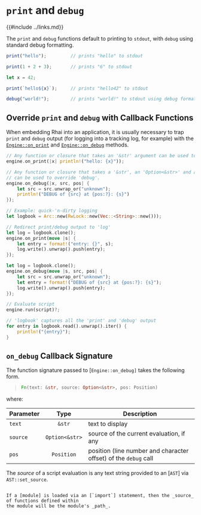 `print` and `debug`
===================

{{#include ../links.md}}

[`Engine::on_print`]: https://docs.rs/rhai/{{version}}/rhai/struct.Engine.html#method.on_print
[`Engine::on_debug`]: https://docs.rs/rhai/{{version}}/rhai/struct.Engine.html#method.on_debug


The `print` and `debug` functions default to printing to `stdout`, with `debug` using standard debug formatting.

```js
print("hello");         // prints "hello" to stdout

print(1 + 2 + 3);       // prints "6" to stdout

let x = 42;

print(`hello${x}`);     // prints "hello42" to stdout

debug("world!");        // prints "world!" to stdout using debug formatting
```


Override `print` and `debug` with Callback Functions
----------------------------------------------------

When embedding Rhai into an application, it is usually necessary to trap `print` and `debug` output
(for logging into a tracking log, for example) with the [`Engine::on_print`] and [`Engine::on_debug`] methods.

```rust
// Any function or closure that takes an '&str' argument can be used to override 'print'.
engine.on_print(|x| println!("hello: {x}"));

// Any function or closure that takes a '&str', an 'Option<&str>' and a 'Position' argument
// can be used to override 'debug'.
engine.on_debug(|x, src, pos| {
    let src = src.unwrap_or("unknown");
    println!("DEBUG of {src} at {pos:?}: {s}")
});

// Example: quick-'n-dirty logging
let logbook = Arc::new(RwLock::new(Vec::<String>::new()));

// Redirect print/debug output to 'log'
let log = logbook.clone();
engine.on_print(move |s| {
    let entry = format!("entry: {}", s);
    log.write().unwrap().push(entry);
});

let log = logbook.clone();
engine.on_debug(move |s, src, pos| {
    let src = src.unwrap_or("unknown");
    let entry = format!("DEBUG of {src} at {pos:?}: {s}");
    log.write().unwrap().push(entry);
});

// Evaluate script
engine.run(script)?;

// 'logbook' captures all the 'print' and 'debug' output
for entry in logbook.read().unwrap().iter() {
    println!("{entry}");
}
```


`on_debug` Callback Signature
-----------------------------

The function signature passed to [`Engine::on_debug]` takes the following form.

> ```rust
> Fn(text: &str, source: Option<&str>, pos: Position)
> ```

where:

| Parameter |      Type      | Description                                                     |
| --------- | :------------: | --------------------------------------------------------------- |
| `text`    |     `&str`     | text to display                                                 |
| `source`  | `Option<&str>` | source of the current evaluation, if any                        |
| `pos`     |   `Position`   | position (line number and character offset) of the `debug` call |

The _source_ of a script evaluation is any text string provided to an [`AST`] via `AST::set_source`.

```admonish tip.small

If a [module] is loaded via an [`import`] statement, then the _source_ of functions defined within
the module will be the module's _path_.
```
